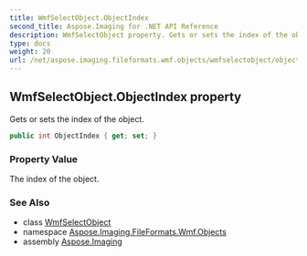 ```yaml
---
title: WmfSelectObject.ObjectIndex
second_title: Aspose.Imaging for .NET API Reference
description: WmfSelectObject property. Gets or sets the index of the object
type: docs
weight: 20
url: /net/aspose.imaging.fileformats.wmf.objects/wmfselectobject/objectindex/
---
```

## WmfSelectObject.ObjectIndex property

Gets or sets the index of the object.

```csharp
public int ObjectIndex { get; set; }
```

### Property Value

The index of the object.

### See Also

* class [WmfSelectObject](../)
* namespace [Aspose.Imaging.FileFormats.Wmf.Objects](../../wmfselectobject/)
* assembly [Aspose.Imaging](../../../)


